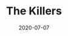 ---
layout: post
title: The Killers
date: 2020-07-07
categories: upcoming
location: La Seine Musicale
image: thekillers.jpg
playlist: 111577883/artist/0C0XlULifJtAgn6ZNCW2eu/dark
---